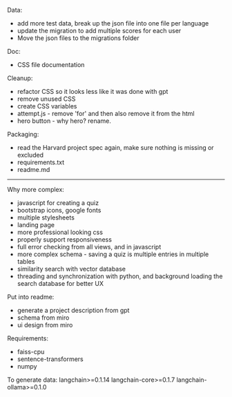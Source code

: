Data:

-   add more test data, break up the json file into one file per language
-   update the migration to add multiple scores for each user
-   Move the json files to the migrations folder

Doc:

-   CSS file documentation

Cleanup:

-   refactor CSS so it looks less like it was done with gpt
-   remove unused CSS
-   create CSS variables
-   attempt.js - remove 'for' and then also remove it from the html
-   hero button - why hero? rename.

Packaging:

-   read the Harvard project spec again, make sure nothing is missing or excluded
-   requirements.txt
-   readme.md

---

Why more complex:

-   javascript for creating a quiz
-   bootstrap icons, google fonts
-   multiple stylesheets
-   landing page
-   more professional looking css
-   properly support responsiveness
-   full error checking from all views, and in javascript
-   more complex schema - saving a quiz is multiple entries in multiple tables
-   similarity search with vector database
-   threading and synchronization with python, and background loading the search database for better UX

Put into readme:

-   generate a project description from gpt
-   schema from miro
-   ui design from miro

Requirements:

-   faiss-cpu
-   sentence-transformers
-   numpy

To generate data:
langchain>=0.1.14
langchain-core>=0.1.7
langchain-ollama>=0.1.0
